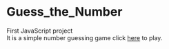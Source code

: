 # Guess_the_Number
First JavaScript project    
It is a simple number guessing game click [here](https://abishek0057.github.io/Guess_the_Number/) to play.

